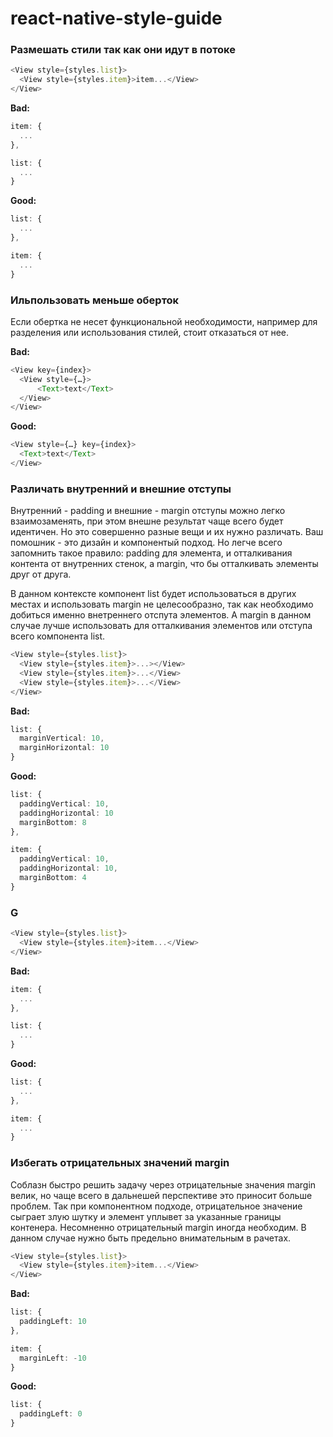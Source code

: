 # react-native-style-guide

### Размешать стили так как они идут в потоке

```ts
<View style={styles.list}>
  <View style={styles.item}>item...</View>
</View>
```

**Bad:**

```ts
item: {
  ...
}, 

list: {
  ...
}
```

**Good:**

```ts
list: {
  ...
}, 

item: {
  ...
}
```

### Ильпользовать меньше оберток

Если обертка не несет функциональной необходимости, например для разделения или использования стилей, стоит отказаться от нее.

**Bad:**

```ts
<View key={index}>
  <View style={…}>
	  <Text>text</Text>
  </View>
</View>
```

**Good:**

```ts
<View style={…} key={index}>
  <Text>text</Text>
</View>
```

### Различать внутренний и внешние отступы

Внутренний - padding и внешние - margin отступы можно легко взаимозаменять, при этом внешне результат чаще всего будет идентичен. Но это совершенно разные вещи и их нужно различать. Ваш помошник - это дизайн и компонентый подход. Но легче всего запомнить такое правило: padding для элемента, и отталкивания контента от внутренних стенок, а margin, что бы отталкивать элементы друг от друга.

В данном контексте компонент list будет использоваться в других местах и использовать margin не целесообразно, так как необходимо добиться именно внетреннего отспута элементов. А margin в данном случае лучше использовать для отталкивания элементов или отступа всего компонента list.

```ts
<View style={styles.list}>
  <View style={styles.item}>...></View>
  <View style={styles.item}>...</View>
  <View style={styles.item}>...</View>
</View>
```

**Bad:**

```ts
list: {
  marginVertical: 10,
  marginHorizontal: 10
}
```

**Good:**

```ts
list: {
  paddingVertical: 10,
  paddingHorizontal: 10
  marginBottom: 8
},

item: {
  paddingVertical: 10,
  paddingHorizontal: 10,
  marginBottom: 4
}
```

### G

```ts
<View style={styles.list}>
  <View style={styles.item}>item...</View>
</View>
```

**Bad:**

```ts
item: {
  ...
}, 

list: {
  ...
}
```

**Good:**

```ts
list: {
  ...
}, 

item: {
  ...
}
```

### Избегать отрицательных значений margin

Соблазн быстро решить задачу через отрицательные значения margin велик, но чаще всего в дальнешей перспективе это приносит больше проблем. Так при компонентном подходе, отрицательное значение сыграет злую шутку и элемент уплывет за указанные границы контенера. Несомненно отрицательный margin иногда необходим. В данном случае нужно быть предельно внимательным в рачетах.

```ts
<View style={styles.list}>
  <View style={styles.item}>item...</View>
</View>
```

**Bad:**

```ts
list: {
  paddingLeft: 10
},

item: {
  marginLeft: -10
}
```

**Good:**

```ts
list: {
  paddingLeft: 0
}
```
